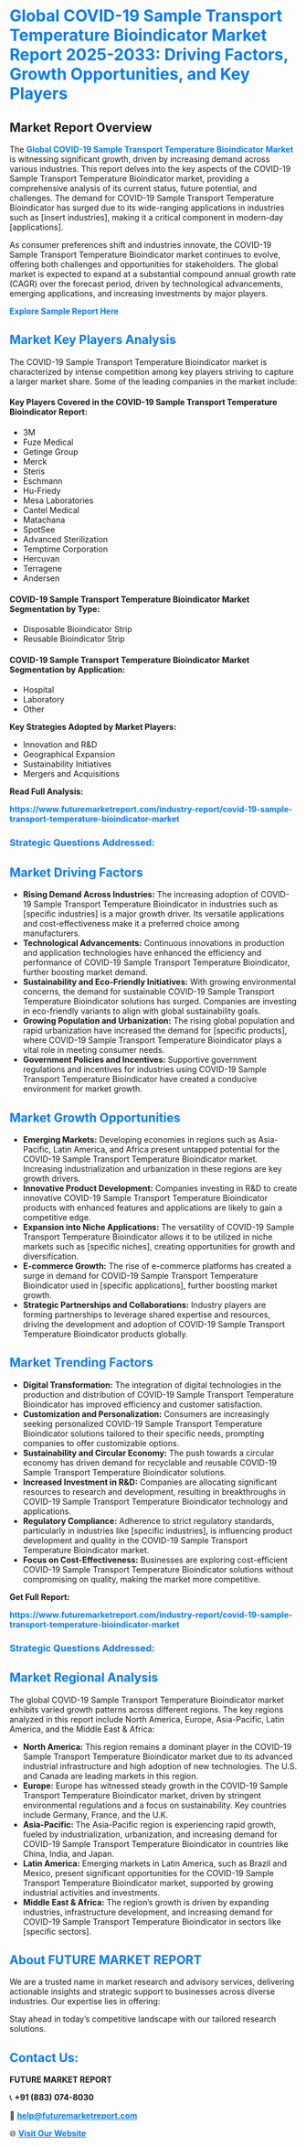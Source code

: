 <h1 style="color: #007BFF;">Global COVID-19 Sample Transport Temperature Bioindicator Market Report 2025-2033: Driving Factors, Growth Opportunities, and Key Players</h1>

<section id="overview">
<h2>Market Report Overview</h2>
<p>The <a href="https://www.futuremarketreport.com/industry-report/covid-19-sample-transport-temperature-bioindicator-market" style="color: #007BFF; text-decoration: none;"><strong>Global COVID-19 Sample Transport Temperature Bioindicator Market</strong></a> is witnessing significant growth, driven by increasing demand across various industries. This report delves into the key aspects of the COVID-19 Sample Transport Temperature Bioindicator market, providing a comprehensive analysis of its current status, future potential, and challenges. The demand for COVID-19 Sample Transport Temperature Bioindicator has surged due to its wide-ranging applications in industries such as [insert industries], making it a critical component in modern-day [applications].</p>
<p>As consumer preferences shift and industries innovate, the COVID-19 Sample Transport Temperature Bioindicator market continues to evolve, offering both challenges and opportunities for stakeholders. The global market is expected to expand at a substantial compound annual growth rate (CAGR) over the forecast period, driven by technological advancements, emerging applications, and increasing investments by major players.</p>
</section>

<section id="overview">
<p><a href="https://www.futuremarketreport.com/request-sample/reportId=78627" style="color: #007BFF; text-decoration: none;"><strong>Explore Sample Report Here</strong></a></p>
</section>

<section id="key-players">
<h2 style="color: #007BFF;">Market Key Players Analysis</h2>
<p>The COVID-19 Sample Transport Temperature Bioindicator market is characterized by intense competition among key players striving to capture a larger market share. Some of the leading companies in the market include:</p>
<h4>Key Players Covered in the COVID-19 Sample Transport Temperature Bioindicator Report:</h4>
<ul><li>3M</li><li>Fuze Medical</li><li>Getinge Group</li><li>Merck</li><li>Steris</li><li>Eschmann</li><li>Hu-Friedy</li><li>Mesa Laboratories</li><li>Cantel Medical</li><li>Matachana</li><li>SpotSee</li><li>Advanced Sterilization</li><li>Temptime Corporation</li><li>Hercuvan</li><li>Terragene</li><li>Andersen</li></ul>
<h4>COVID-19 Sample Transport Temperature Bioindicator Market Segmentation by Type:</h4>
<ul><li>Disposable Bioindicator Strip</li><li>Reusable Bioindicator Strip</li></ul>

<h4>COVID-19 Sample Transport Temperature Bioindicator Market Segmentation by Application:</h4>
<ul><li>Hospital</li><li>Laboratory</li><li>Other</li></ul>
<p><strong>Key Strategies Adopted by Market Players:</strong></p>
<ul>
<li>Innovation and R&D</li>
<li>Geographical Expansion</li>
<li>Sustainability Initiatives</li>
<li>Mergers and Acquisitions</li>
</ul>
</section>

<section>
<p><strong>Read Full Analysis: </strong></p><a href="https://www.futuremarketreport.com/industry-report/covid-19-sample-transport-temperature-bioindicator-market" style="color: #007BFF; text-decoration: none;"><strong>https://www.futuremarketreport.com/industry-report/covid-19-sample-transport-temperature-bioindicator-market</strong></a>
<h3 style="color: #007BFF;">Strategic Questions Addressed:</h3>
</section>

<section id="driving-factors">
<h2 style="color: #007BFF;">Market Driving Factors</h2>
<ul>
<li><strong>Rising Demand Across Industries:</strong> The increasing adoption of COVID-19 Sample Transport Temperature Bioindicator in industries such as [specific industries] is a major growth driver. Its versatile applications and cost-effectiveness make it a preferred choice among manufacturers.</li>
<li><strong>Technological Advancements:</strong> Continuous innovations in production and application technologies have enhanced the efficiency and performance of COVID-19 Sample Transport Temperature Bioindicator, further boosting market demand.</li>
<li><strong>Sustainability and Eco-Friendly Initiatives:</strong> With growing environmental concerns, the demand for sustainable COVID-19 Sample Transport Temperature Bioindicator solutions has surged. Companies are investing in eco-friendly variants to align with global sustainability goals.</li>
<li><strong>Growing Population and Urbanization:</strong> The rising global population and rapid urbanization have increased the demand for [specific products], where COVID-19 Sample Transport Temperature Bioindicator plays a vital role in meeting consumer needs.</li>
<li><strong>Government Policies and Incentives:</strong> Supportive government regulations and incentives for industries using COVID-19 Sample Transport Temperature Bioindicator have created a conducive environment for market growth.</li>
</ul>
</section>

<section id="growth-opportunities">
<h2 style="color: #007BFF;">Market Growth Opportunities</h2>
<ul>
<li><strong>Emerging Markets:</strong> Developing economies in regions such as Asia-Pacific, Latin America, and Africa present untapped potential for the COVID-19 Sample Transport Temperature Bioindicator market. Increasing industrialization and urbanization in these regions are key growth drivers.</li>
<li><strong>Innovative Product Development:</strong> Companies investing in R&D to create innovative COVID-19 Sample Transport Temperature Bioindicator products with enhanced features and applications are likely to gain a competitive edge.</li>
<li><strong>Expansion into Niche Applications:</strong> The versatility of COVID-19 Sample Transport Temperature Bioindicator allows it to be utilized in niche markets such as [specific niches], creating opportunities for growth and diversification.</li>
<li><strong>E-commerce Growth:</strong> The rise of e-commerce platforms has created a surge in demand for COVID-19 Sample Transport Temperature Bioindicator used in [specific applications], further boosting market growth.</li>
<li><strong>Strategic Partnerships and Collaborations:</strong> Industry players are forming partnerships to leverage shared expertise and resources, driving the development and adoption of COVID-19 Sample Transport Temperature Bioindicator products globally.</li>
</ul>
</section>

<section id="trending-factors">
<h2 style="color: #007BFF;">Market Trending Factors</h2>
<ul>
<li><strong>Digital Transformation:</strong> The integration of digital technologies in the production and distribution of COVID-19 Sample Transport Temperature Bioindicator has improved efficiency and customer satisfaction.</li>
<li><strong>Customization and Personalization:</strong> Consumers are increasingly seeking personalized COVID-19 Sample Transport Temperature Bioindicator solutions tailored to their specific needs, prompting companies to offer customizable options.</li>
<li><strong>Sustainability and Circular Economy:</strong> The push towards a circular economy has driven demand for recyclable and reusable COVID-19 Sample Transport Temperature Bioindicator solutions.</li>
<li><strong>Increased Investment in R&D:</strong> Companies are allocating significant resources to research and development, resulting in breakthroughs in COVID-19 Sample Transport Temperature Bioindicator technology and applications.</li>
<li><strong>Regulatory Compliance:</strong> Adherence to strict regulatory standards, particularly in industries like [specific industries], is influencing product development and quality in the COVID-19 Sample Transport Temperature Bioindicator market.</li>
<li><strong>Focus on Cost-Effectiveness:</strong> Businesses are exploring cost-efficient COVID-19 Sample Transport Temperature Bioindicator solutions without compromising on quality, making the market more competitive.</li>
</ul>
</section>

<section>
<p><strong>Get Full Report: </strong></p><a href="https://www.futuremarketreport.com/industry-report/covid-19-sample-transport-temperature-bioindicator-market" style="color: #007BFF; text-decoration: none;"><strong>https://www.futuremarketreport.com/industry-report/covid-19-sample-transport-temperature-bioindicator-market</strong></a>
<h3 style="color: #007BFF;">Strategic Questions Addressed:</h3>
</section>


<section id="regional-analysis">
<h2 style="color: #007BFF;">Market Regional Analysis</h2>
<p>The global COVID-19 Sample Transport Temperature Bioindicator market exhibits varied growth patterns across different regions. The key regions analyzed in this report include North America, Europe, Asia-Pacific, Latin America, and the Middle East & Africa:</p>
<ul>
<li><strong>North America:</strong> This region remains a dominant player in the COVID-19 Sample Transport Temperature Bioindicator market due to its advanced industrial infrastructure and high adoption of new technologies. The U.S. and Canada are leading markets in this region.</li>
<li><strong>Europe:</strong> Europe has witnessed steady growth in the COVID-19 Sample Transport Temperature Bioindicator market, driven by stringent environmental regulations and a focus on sustainability. Key countries include Germany, France, and the U.K.</li>
<li><strong>Asia-Pacific:</strong> The Asia-Pacific region is experiencing rapid growth, fueled by industrialization, urbanization, and increasing demand for COVID-19 Sample Transport Temperature Bioindicator in countries like China, India, and Japan.</li>
<li><strong>Latin America:</strong> Emerging markets in Latin America, such as Brazil and Mexico, present significant opportunities for the COVID-19 Sample Transport Temperature Bioindicator market, supported by growing industrial activities and investments.</li>
<li><strong>Middle East & Africa:</strong> The region’s growth is driven by expanding industries, infrastructure development, and increasing demand for COVID-19 Sample Transport Temperature Bioindicator in sectors like [specific sectors].</li>
</ul>
</section>

<footer>
<h2 style="color: #007BFF;">About FUTURE MARKET REPORT</h2>
<p>We are a trusted name in market research and advisory services, delivering actionable insights and strategic support to businesses across diverse industries. Our expertise lies in offering:</p>

<p>Stay ahead in today’s competitive landscape with our tailored research solutions.</p>

<h2 style="color: #007BFF;">Contact Us:</h2>
<p><strong>FUTURE MARKET REPORT</strong></p>
<p>📞 <strong>+91 (883) 074-8030</strong></p>
<p>📧 <strong><a href="mailto:help@futuremarketreport.com" style="color: #007BFF;">help@futuremarketreport.com</a></strong></p>
<p>🌐 <strong><a href="https://www.futuremarketreport.com/" style="color: #007BFF;">Visit Our Website</a></strong></p>
</footer>